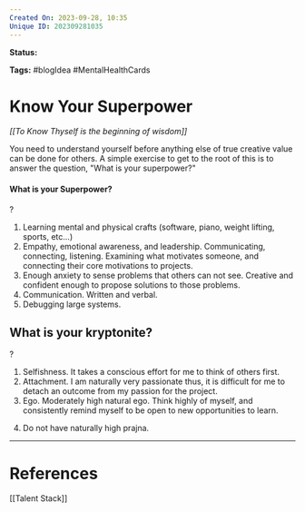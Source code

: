 ```yaml
---
Created On: 2023-09-28, 10:35
Unique ID: 202309281035
---
```

**Status:** 

**Tags:** #blogIdea #MentalHealthCards 

# Know Your Superpower

*[[To Know Thyself is the beginning of wisdom]]*

You need to understand yourself before anything else of true creative value can be done for others. A simple exercise to get to the root of this is to answer the question, "What is your superpower?"

#### What is your Superpower? 
?
1. Learning mental and physical crafts (software, piano, weight lifting, sports, etc...)
2. Empathy, emotional awareness, and leadership. Communicating, connecting, listening. Examining what motivates someone, and connecting their core motivations to projects. 
3. Enough anxiety to sense problems that others can not see. Creative and confident enough to propose solutions to those problems.
4. Communication. Written and verbal. 
5. Debugging large systems.
<!--SR:!2023-12-21,1,250-->

<!--SR:!2023-10-29,13,250!2023-10-12,3,250-->


## What is your kryptonite?
?
1. Selfishness. It takes a conscious effort for me to think of others first. 
2. Attachment. I am naturally very passionate thus, it is difficult for me to detach an outcome from my passion for the project.
3. Ego. Moderately high natural ego. Think highly of myself, and consistently remind myself to be open to new opportunities to learn.
<!--SR:!2024-01-06,1,210-->

4. Do not have naturally high prajna.<!--SR:!2023-10-20,2,230-->

<!--SR:!2023-10-17,1,230!2023-11-05,11,250-->


---
# References

[[Talent Stack]]
